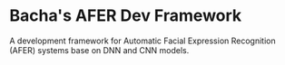 # Bacha's AFER Dev Framework

A development framework for Automatic Facial Expression Recognition (AFER) systems base on DNN and CNN models.